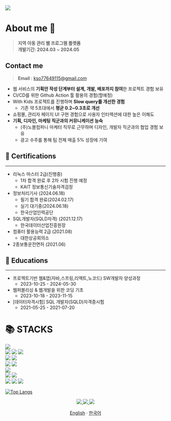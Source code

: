<div>
  <img src="https://capsule-render.vercel.app/api?type=waving&color=8493A6&height=150&section=header" />

  

# About me 📣

> **지역 아동 관리 웹 프로그램 플랫폼** <br/> **개발기간: 2024.03 ~ 2024.05**

## Contact me 
> **Email** : kso77649115@gmail.com <br>

- 웹 서비스의 **기획안 작성 단계부터 설계, 개발, 배포까지 참여**한 프로젝트 경험 보유
- CI/CD를 위한 Github Action 툴 활용의 경험(할예정)
- With Kids 프로젝트를 진행하며 **Slow query를 개선한 경험**
    - 기존 약 5초대에서 **평균 0.2~0.3초로 개선**
- 쇼핑몰, 관리자 페이지 UI 구현 경험으로 사용자 인터렉션에 대한 높은 이해도
- **기획, 디자인, 마케팅 직군과의 커뮤니케이션 능숙**
    - (주)노블컴퍼니 마케터 직무로 근무하며 디자인, 개발자 직군과의 협업 경험 보유
    - 광고 수주를 통해 팀 전체 매출 5% 성장에 기여


## 🏅 Certifications

---

- 리눅스 마스터 2급(진행중)
    - 1차 합격 완료 후 2차 시험 진행 예정
    - KAIT 정보통신기술자격검정
- 정보처리기사 (2024.06.18)
    - 필기 합격 완료(2024.02.17)
    - 실기 대기중(2024.06.18)
    - 한국산업인력공단
- SQL개발자(SQLD자격) (2021.12.17)
    - 한국데이터산업진흥원장
- 컴퓨터 활용능력 2급 (2021.08)
    - 대한상공회의소
- 2종보통운전면허 (2021.06)

## 📖 **Educations**

---

- 프로젝트기반 웹&앱(자바,스프링,리액트,노코드) SW개발자 양성과정
    - 2023-10-25 - 2024-05-30
- 웹퍼블리싱 & 웹개발을 위한 코딩 기초
    - 2023-10-18 - 2023-11-15
- [데이터자격시험] SQL 개발자(SQLD)자격증시험
    - 2021-05-25 - 2021-07-20

<div> 
  <div><h1>📚 STACKS</h1></div>
  <img src="https://img.shields.io/badge/java-007396?style=for-the-badge&logo=java&logoColor=white"> 
  <br>
  
  <img src="https://img.shields.io/badge/html5-E34F26?style=for-the-badge&logo=html5&logoColor=white"> 
  <img src="https://img.shields.io/badge/css-1572B6?style=for-the-badge&logo=css3&logoColor=white"> 
  <img src="https://img.shields.io/badge/javascript-F7DF1E?style=for-the-badge&logo=javascript&logoColor=black"> 
  <br>
  
  <img src="https://img.shields.io/badge/oracle-F80000?style=for-the-badge&logo=oracle&logoColor=white"> 
  <img src="https://img.shields.io/badge/mysql-4479A1?style=for-the-badge&logo=mysql&logoColor=white"> 
  <br>
  
  <img src="https://img.shields.io/badge/react-61DAFB?style=for-the-badge&logo=react&logoColor=black"> 
  <img src="https://img.shields.io/badge/node.js-339933?style=for-the-badge&logo=Node.js&logoColor=white">
  <br>
  
  <img src="https://img.shields.io/badge/spring-6DB33F?style=for-the-badge&logo=spring&logoColor=white"> 
  <br>

  <img src="https://img.shields.io/badge/amazonaws-232F3E?style=for-the-badge&logo=amazonaws&logoColor=white"> 
  <img src="https://img.shields.io/badge/apache tomcat-F8DC75?style=for-the-badge&logo=apachetomcat&logoColor=white">
  <br>
  
  <img src="https://img.shields.io/badge/github-181717?style=for-the-badge&logo=github&logoColor=white">
  <img src="https://img.shields.io/badge/git-F05032?style=for-the-badge&logo=git&logoColor=white">
  <img src="https://img.shields.io/badge/fontawesome-339AF0?style=for-the-badge&logo=fontawesome&logoColor=white">
  <br>
</div>

  [![Top Langs](https://github-readme-stats.vercel.app/api/top-langs/?username=kso9115)](https://github.com/anuraghazra/github-readme-stats) 

</div>



<p align='center'>
  <a href="https://github.com/kyechan99/capsule-render/labels/Idea">
    <img src="https://img.shields.io/badge/IDEA%20ISSUE%20-%23F7DF1E.svg?&style=for-the-badge&&logoColor=white"/>
  </a>
  <a href="#demo">
    <img src="https://img.shields.io/badge/DEMO%20-%234FC08D.svg?&style=for-the-badge&&logoColor=white"/>
  </a>
  <a href="https://capsule-render.vercel.app/">
    <img src="https://img.shields.io/badge/Generator%20-%235c86fa.svg?&style=for-the-badge&&logoColor=white"/>
  </a>
</p> 
<p align="center"> 
  <a href="README.md">English</a> 
  ·
  <a href="/docs/README_kr.md">한국어</a> 
</p>
<br/>
